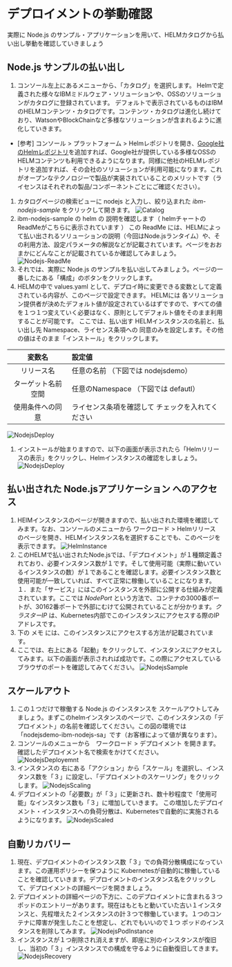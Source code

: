 
# デプロイメントの挙動確認

実際に Node.js のサンプル・アプリケーションを用いて、HELMカタログから払い出し挙動を確認していきましょう

## Node.js サンプルの払い出し

1. コンソール左上にあるメニューから、「カタログ」を選択します。
Helmで定義された様々なIBMミドルウェア・ソリューションや、OSSのソリューションがカタログに登録されています。
デフォルトで表示されているものはIBMのHELMコンテンツ・カタログです。コンテンツ・カタログは進化し続けており、WatsonやBlockChainなど多様なソリューションが含まれるように進化していきます。
  * [参考] コンソール > プラットフォーム > Helmレポジトリを開き、[Google社のHelmレポジトリ](https://kubernetes-charts.storage.googleapis.com)を追加すれば、Google社が提供している多様なOSSのHELMコンテンツも利用できるようになります。同様に他社のHELMレポジトリを追加すれば、その会社のソリューションが利用可能になります。これがオープンなテクノロジーで製品が実装されていることのメリットです（ライセンスはそれぞれの製品/コンポーネントごとにご確認ください）。
1. カタログページの検索ビューに nodejs と入力し、絞り込まれた *ibm-nodejs-sample* をクリックして開きます。
![Catalog](https://github.com/ICpTrial/ICPTrialJapan/blob/master/pictures/catalog-nodejs.png)
1. ibm-nodejs-sample の helm の 説明を確認します（ helmチャートのReadMeがこちらに表示されています ）
この ReadMe には、HELMによって払い出されるソリューションの説明（今回はNode.jsランタイム）や、その利用方法、設定パラメータの解説などが記載されています。ページをおおまかにどんなことが記載されているか確認してみましょう。
![Nodejs-ReadMe](https://github.com/ICpTrial/ICPTrialJapan/blob/master/pictures/nodejsreadme.png)
1. それでは、実際に Node.js のサンプルを払い出してみましょう。ページの一番したにある「構成」のボタンをクリックします。
1. HELMの中で values.yaml として、デプロイ時に変更できる変数として定義されている内容が、このページで設定できます。
HELMには 各ソリューション提供者が決めたデフォルト値が設定されているはずですので、すべての値を１つ１つ変えていく必要はなく、原則としてデフォルト値をそのまま利用することが可能です。
ここでは、払い出す HELMインスタンスの名前と、払い出し先 Namespace、ライセンス条項への 同意のみを設定します。その他の値はそのまま「インストール」をクリックします。

|変数名|設定値|
|:---:|:----|
|リリース名|任意の名前 （下図では nodejsdemo）|
|ターゲット名前空間|任意のNamespace （下図では defautl）|
|使用条件への同意|ライセンス条項を確認して チェックを入れてください|

![NodejsDeploy](https://github.com/ICpTrial/ICPTrialJapan/blob/master/pictures/nodejsdeploy.png)
1. インストールが始まりますので、以下の画面が表示されたら「Helmリリースの表示」をクリックし、Helmインスタンスの確認をしましょう。
![NodejsDeploy](https://github.com/ICpTrial/ICPTrialJapan/blob/master/pictures/nodejs-helmrelease.png)

## 払い出された Node.jsアプリケーション へのアクセス

1. HElMインスタンスのページが開きますので、払い出された環境を確認してみます。なお、コンソールのメニューから ワークロード > Helmリリース　のページを開き、HELMインスタンス名を選択することでも、このページを表示できます。
![HelmInstance](https://github.com/ICpTrial/ICPTrialJapan/blob/master/pictures/nodejshelminstance.png)
1. このHELMで払い出されたNode.jsでは、「デプロイメント」が１種類定義されており、必要インスタンス数が１です。そして使用可能（実際に動いているインスタンスの数）が１であることを確認します。必要インスタンス数と使用可能が一致していれば、すべて正常に稼働していることになります。
１．また「サービス」にはこのインスタンスを外部に公開する仕組みが定義されています。ここでは *NodePort* という方法で、コンテナの3000番ポートが、30162番ポートで外部にむけて公開されていることが分かります。*クラスターIP* は、Kubernetes内部でこのインスタンスにアクセスする際のIPアドレスです。
1. 下の メモ には、このインスタンスにアクセスする方法が記載されています。
1. ここでは、右上にある「起動」をクリックして、インスタンスにアクセスしてみます。以下の画面が表示されれば成功です。この際にアクセスしているブラウザのポートを確認してみてください。
![NodejsSample](https://github.com/ICpTrial/ICPTrialJapan/blob/master/pictures/nodejssample.png)

## スケールアウト
1. この１つだけで稼働する Node.js のインスタンスを スケールアウトしてみましょう。まずこのhelmインスタンスのページで、このインスタンスの「デプロイメント」の名前を確認してください。この図の環境では「nodejsdemo-ibm-nodejs-sa」です（お客様によって値が異なります）。
1. コンソールのメニューから　ワークロード > デプロイメント を開きます。確認したデプロイメント名で検索をかけてください。
![NodejsDeployemnt](https://github.com/ICpTrial/ICPTrialJapan/blob/master/pictures/nodejsdeployment.png)
1. インスタンスの 右にある「アクション」から「スケール」を選択し、インスタンス数を「３」に設定し、「デプロイメントのスケーリング」をクリックします。
![NodejsScaling](https://github.com/ICpTrial/ICPTrialJapan/blob/master/pictures/nodejsscaling.png)
1. デプロイメントの「必要数」が「３」に更新され、数十秒程度で「使用可能」なインスタンス数も「３」に増加していきます。
この増加したデプロイメント・インスタンスへの負荷分散は、Kubernetesで自動的に実施されるようになります。
![NodejsScaled](https://github.com/ICpTrial/ICPTrialJapan/blob/master/pictures/nodejsscaled.png)

## 自動リカバリー
1. 現在、デプロイメントのインスタンス数「３」での負荷分散構成になっています。この運用ポリシーを保つように Kubernetesが自動的に稼働していることを確認していきます。デプロイメントのインスタンス名をクリックして、デプロイメントの詳細ページを開きましょう。
1. デプロイメントの詳細ページの下方に、このデプロイメントに含まれる３つポッドのエントリーがあります。現在はもともと動いていた古い１インスタンスと、先程増えた２インスタンスの計３つで稼働しています。１つのコンテナに障害が発生したことを想定し、どれでもいいので１つ ポッドのインスタンスを削除してみます。
![NodejsPodInstance](https://github.com/ICpTrial/ICPTrialJapan/blob/master/pictures/nodejsha.png)
1. インスタンスが１つ削除され消えますが、即座に別のインスタンスが復旧し、当初の「３」インスタンスでの構成を守るように自動復旧してきます。
![NodejsRecovery](https://github.com/ICpTrial/ICPTrialJapan/blob/master/pictures/nodejsrecovery.png)

